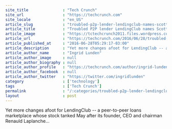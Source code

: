 ```yaml
---
site_title               : "Tech Crunch"
site_url                 : "https://techcrunch.com"
site_locale              : "en_US"
article_slug             : "troubled-p2p-lender-lendingclub-names-scott-sanborn-ceo-cuts-179-jobs-amid-lower-loan-volume"
article_title            : "Troubled P2P lender LendingClub names Scott Sanborn CEO, cuts 179 jobs amid lower loan volume"
article_image            : "https://tctechcrunch2011.files.wordpress.com/2016/03/shutterstock_320385341.jpg?w=764&h=400&crop=1"
article_url              : "https://techcrunch.com/2016/06/28/troubled-p2p-lender-lendingclub-names-scott-sanborn-ceo-cuts-179-jobs-amid-lower-loan-volume/"
article_published_at     : "2016-06-28T05:29:17-03:00"
article_description      : "Yet more changes afoot for LendingClub -- a peer-to-peer loans marketplace whose stock tanked May after its founder, CEO and chairman Renauld Laplanche..."
article_author_name      : "Ingrid Lunden"
article_author_image     : null
article_author_biography : null
article_author_profile   : "https://techcrunch.com/author/ingrid-lunden/"
article_author_facebook  : null
article_author_twitter   : "https://twitter.com/ingridlunden"
category                 : ['technology']
tags                     : ['Tech Crunch']
permalink                : "/:categories/troubled-p2p-lender-lendingclub-names-scott-sanborn-ceo-cuts-179-jobs-amid-lower-loan-volume/"
layout                   : post
---
```


Yet more changes afoot for LendingClub -- a peer-to-peer loans marketplace whose stock tanked May after its founder, CEO and chairman Renauld Laplanche...
